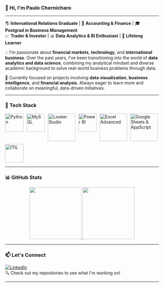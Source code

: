 ### 👋 Hi, I'm Paulo Chernicharo

---

🌎 **International Relations Graduate** | 💼 **Accounting & Finance** | 🎓 **Postgrad in Business Management**  
📈 **Trader & Investor** | 📊 **Data Analytics & BI Enthusiast** | 🧠 **Lifelong Learner**

💡 I'm passionate about **financial markets**, **technology**, and **international business**. Over the past years, I've been transitioning into the world of **data analytics and data science**, combining my analytical mindset and diverse academic background to solve real-world business problems through data.

🚀 Currently focused on projects involving **data visualization**, **business intelligence**, and **financial analysis**. Always eager to learn more and collaborate on meaningful, data-driven initiatives.

---

### 🔧 Tech Stack

<div style="display: flex; flex-wrap: wrap; gap: 10px">
  
<img src="https://cdn.jsdelivr.net/gh/devicons/devicon/icons/python/python-original.svg" width="60" title="Python"/>
<img src="https://cdn.jsdelivr.net/gh/devicons/devicon/icons/mysql/mysql-original-wordmark.svg" width="60" title="MySQL"/>
<img src="https://www.producttranquility.com/wp-content/uploads/2021/07/Google-Looker-Logo-Full.svg" width="90" title="Looker Studio"/>
<img src="https://www.tekenable.ie/wp-content/uploads/2019/09/PowerBI-Icon-Transparent.png" width="60" title="Power BI"/>
<img src="https://on-train.com/wp-content/uploads/2021/03/Presentation1-1024x576.png" width="90" title="Excel Advanced"/>
<img src="https://i.ytimg.com/vi/cZ8QKuns-a8/maxresdefault.jpg" width="90" title="Google Sheets & AppScript"/>
<img src="https://www.afralti.org/wp-content/uploads/2022/12/ITIL.png" width="60" title="ITIL"/>

</div>

---

### 📊 GitHub Stats

<div align="center">
  <a href="https://github.com/pchernic">
    <img height="170em" src="https://github-readme-stats.vercel.app/api?username=pchernic&count_private=true&include_all_commits=true&show_icons=true&theme=dracula"/>
    <img height="170em" src="https://github-readme-stats.vercel.app/api/top-langs/?username=pchernic&layout=compact&theme=dracula"/>
  </a>
</div>

---

### 📫 Let's Connect

[![LinkedIn](https://img.shields.io/badge/LinkedIn-0077B5?style=for-the-badge&logo=linkedin&logoColor=white)](https://www.linkedin.com/in/paulo-chernicharo/)  
🔍 Check out my repositories to see what I'm working on!

---
